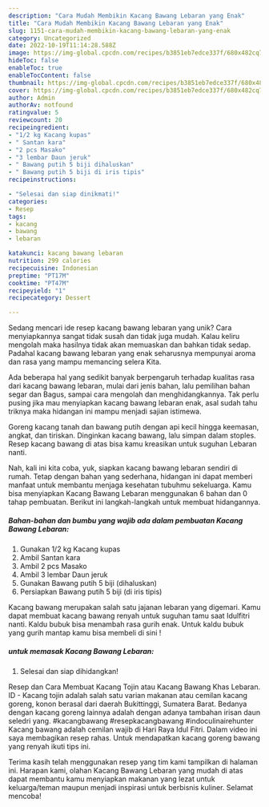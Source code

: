 ```yaml
---
description: "Cara Mudah Membikin Kacang Bawang Lebaran yang Enak"
title: "Cara Mudah Membikin Kacang Bawang Lebaran yang Enak"
slug: 1151-cara-mudah-membikin-kacang-bawang-lebaran-yang-enak
category: Uncategorized
date: 2022-10-19T11:14:28.588Z
image: https://img-global.cpcdn.com/recipes/b3851eb7edce337f/680x482cq70/kacang-bawang-lebaran-foto-resep-utama.jpg
hideToc: false
enableToc: true
enableTocContent: false
thumbnail: https://img-global.cpcdn.com/recipes/b3851eb7edce337f/680x482cq70/kacang-bawang-lebaran-foto-resep-utama.jpg
cover: https://img-global.cpcdn.com/recipes/b3851eb7edce337f/680x482cq70/kacang-bawang-lebaran-foto-resep-utama.jpg
author: Admin
authorAv: notfound
ratingvalue: 5
reviewcount: 20
recipeingredient:
- "1/2 kg Kacang kupas"
- " Santan kara"
- "2 pcs Masako"
- "3 lembar Daun jeruk"
- " Bawang putih 5 biji dihaluskan"
- " Bawang putih 5 biji di iris tipis"
recipeinstructions:

- "Selesai dan siap dinikmati!"
categories:
- Resep
tags:
- kacang
- bawang
- lebaran

katakunci: kacang bawang lebaran 
nutrition: 299 calories
recipecuisine: Indonesian
preptime: "PT17M"
cooktime: "PT47M"
recipeyield: "1"
recipecategory: Dessert

---
```





Sedang mencari ide resep kacang bawang lebaran yang unik? Cara menyiapkannya sangat tidak susah dan tidak juga mudah. Kalau keliru mengolah maka hasilnya tidak akan memuaskan dan bahkan tidak sedap. Padahal kacang bawang lebaran yang enak seharusnya mempunyai aroma dan rasa yang mampu memancing selera Kita.





Ada beberapa hal yang sedikit banyak berpengaruh terhadap kualitas rasa dari kacang bawang lebaran, mulai dari jenis bahan, lalu pemilihan bahan segar dan Bagus, sampai cara mengolah dan menghidangkannya. Tak perlu pusing jika mau menyiapkan kacang bawang lebaran enak,      asal sudah tahu triknya maka hidangan ini mampu menjadi sajian istimewa.














Goreng kacang tanah dan bawang putih dengan api kecil hingga keemasan, angkat, dan tiriskan. Dinginkan kacang bawang, lalu simpan dalam stoples. Resep kacang bawang di atas bisa kamu kreasikan untuk suguhan Lebaran nanti.






Nah, kali ini kita coba, yuk, siapkan kacang bawang lebaran sendiri di rumah. Tetap dengan bahan yang sederhana, hidangan ini dapat memberi manfaat untuk membantu menjaga kesehatan tubuhmu sekeluarga. Kamu bisa menyiapkan Kacang Bawang Lebaran menggunakan 6 bahan dan 0 tahap pembuatan. Berikut ini langkah-langkah untuk membuat hidangannya.

<!--inarticleads1-->

##### Bahan-bahan dan bumbu yang wajib ada dalam pembuatan Kacang Bawang Lebaran:

1. Gunakan 1/2 kg Kacang kupas
1. Ambil  Santan kara
1. Ambil 2 pcs Masako
1. Ambil 3 lembar Daun jeruk
1. Gunakan  Bawang putih 5 biji (dihaluskan)
1. Persiapkan  Bawang putih 5 biji (di iris tipis)


Kacang bawang merupakan salah satu jajanan lebaran yang digemari. Kamu dapat membuat kacang bawang renyah untuk suguhan tamu saat Idulfitri nanti. Kaldu bubuk bisa menambah rasa gurih enak. Untuk kaldu bubuk yang gurih mantap kamu bisa membeli di sini ! 

<!--inarticleads2-->

#####  untuk memasak Kacang Bawang Lebaran:


1. Selesai dan siap dihidangkan!

Resep dan Cara Membuat Kacang Tojin atau Kacang Bawang Khas Lebaran. ID - Kacang tojin adalah salah satu varian makanan atau cemilan kacang goreng, konon berasal dari daerah Bukittinggi, Sumatera Barat. Bedanya dengan kacang goreng lainnya adalah dengan adanya tambahan irisan daun seledri yang. #kacangbawang #resepkacangbawang #indoculinairehunter Kacang bawang adalah cemilan wajib di Hari Raya Idul Fitri. Dalam video ini saya membagikan resep rahas. Untuk mendapatkan kacang goreng bawang yang renyah ikuti tips ini. 

Terima kasih telah menggunakan resep yang tim kami tampilkan di halaman ini. Harapan kami, olahan Kacang Bawang Lebaran yang mudah di atas dapat membantu kamu menyiapkan makanan yang lezat untuk keluarga/teman maupun menjadi inspirasi untuk berbisnis kuliner. Selamat mencoba!
